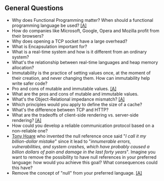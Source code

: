 ## General Questions

* Why does Functional Programming matter? When should a functional programming language be used? [[A]](http://fsharpforfunandprofit.com/posts/ten-reasons-not-to-use-a-functional-programming-language/)
* How do companies like Microsoft, Google, Opera and Mozilla profit from their browsers?
* Why does opening a TCP socket have a large overhead?
* What is Encapsulation important for?
* What is a real-time system and how is it different from an ordinary system?
* What's the relationship between real-time languages and heap memory allocation?
* Immutability is the practice of setting values once, at the moment of their creation, and never changing them. How can immutability help write safer code?
* Pro and cons of mutable and immutable values. [[A]](http://stackoverflow.com/questions/214714/mutable-vs-immutable-objects)
* What are the pros and cons of mutable and immutable values.
* What's the Object-Relational impedance mismatch? [[A]](https://en.wikipedia.org/wiki/Object-relational_impedance_mismatch)
* Which principles would you apply to define the size of a cache?
* What's the difference between TCP and HTTP?
* What are the tradeoffs of client-side rendering vs. server-side rendering? [[A]](http://www.quora.com/What-are-the-tradeoffs-of-client-side-rendering-vs-server-side-rendering)
* How could you develop a reliable communication protocol based on a non-reliable one?
* [Tony Hoare](https://en.m.wikipedia.org/wiki/Tony_Hoare) who invented the null reference once said "*I call it my billion-dollar mistake*" since it lead to "*innumerable errors, vulnerabilities, and system crashes, which have probably caused a billion dollars of pain and damage in the last forty years*". Imagine you want to remove the possibility to have null references in your preferred language: how would you achieve this goal? What consequences could this have?
* Remove the concept of "null" from your preferred language. [[A]](http://stackoverflow.com/questions/1296843/what-is-the-difference-between-null-0-and-0)
